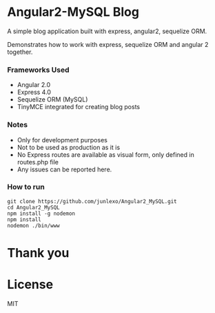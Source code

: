 # Angular2-MySQL Blog
A simple blog application built with express, angular2, sequelize ORM.

Demonstrates how to work with express, sequelize ORM and angular 2 together.

### Frameworks Used
- Angular 2.0
- Express 4.0
- Sequelize ORM (MySQL)
- TinyMCE integrated for creating blog posts

### Notes
- Only for development purposes
- Not to be used as production as it is
- No Express routes are available as visual form, only defined in routes.php file
- Any issues can be reported here.

### How to run
    git clone https://github.com/junlexo/Angular2_MySQL.git
    cd Angular2_MySQL
    npm install -g nodemon
    npm install
    nodemon ./bin/www
# Thank you 

# License
MIT
